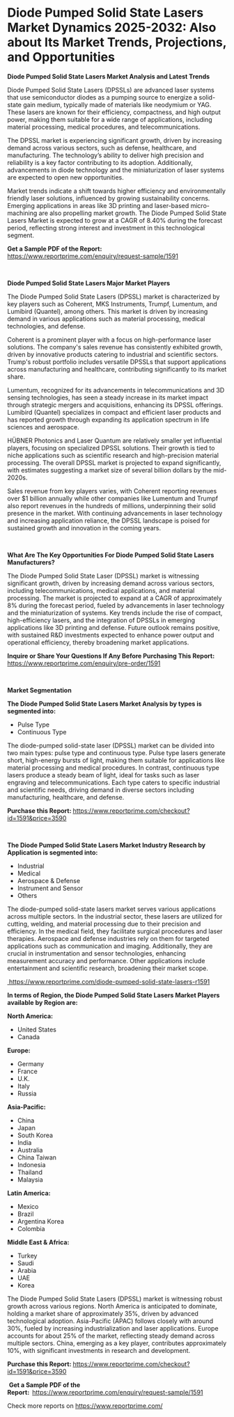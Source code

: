 <p><h1>Diode Pumped Solid State Lasers Market Dynamics 2025-2032: Also about Its Market Trends, Projections, and Opportunities</h1></p><p><strong>Diode Pumped Solid State Lasers Market Analysis and Latest Trends</strong></p>
<p><p>Diode Pumped Solid State Lasers (DPSSLs) are advanced laser systems that use semiconductor diodes as a pumping source to energize a solid-state gain medium, typically made of materials like neodymium or YAG. These lasers are known for their efficiency, compactness, and high output power, making them suitable for a wide range of applications, including material processing, medical procedures, and telecommunications.</p><p>The DPSSL market is experiencing significant growth, driven by increasing demand across various sectors, such as defense, healthcare, and manufacturing. The technology’s ability to deliver high precision and reliability is a key factor contributing to its adoption. Additionally, advancements in diode technology and the miniaturization of laser systems are expected to open new opportunities.</p><p>Market trends indicate a shift towards higher efficiency and environmentally friendly laser solutions, influenced by growing sustainability concerns. Emerging applications in areas like 3D printing and laser-based micro-machining are also propelling market growth. The Diode Pumped Solid State Lasers Market is expected to grow at a CAGR of 8.40% during the forecast period, reflecting strong interest and investment in this technological segment.</p></p>
<p><strong>Get a Sample PDF of the Report:&nbsp;</strong> <a href="https://www.reportprime.com/enquiry/request-sample/1591?utm_campaign=2449&utm_medium=2&utm_source=Github&utm_content=ia&utm_term=18032025&utm_id=diode-pumped-solid-state-lasers">https://www.reportprime.com/enquiry/request-sample/1591</a></p>
<p>&nbsp;</p>
<p><strong>Diode Pumped Solid State Lasers Major Market Players</strong></p>
<p><p>The Diode Pumped Solid State Lasers (DPSSL) market is characterized by key players such as Coherent, MKS Instruments, Trumpf, Lumentum, and Lumibird (Quantel), among others. This market is driven by increasing demand in various applications such as material processing, medical technologies, and defense.</p><p>Coherent is a prominent player with a focus on high-performance laser solutions. The company's sales revenue has consistently exhibited growth, driven by innovative products catering to industrial and scientific sectors. Trump's robust portfolio includes versatile DPSSLs that support applications across manufacturing and healthcare, contributing significantly to its market share.</p><p>Lumentum, recognized for its advancements in telecommunications and 3D sensing technologies, has seen a steady increase in its market impact through strategic mergers and acquisitions, enhancing its DPSSL offerings. Lumibird (Quantel) specializes in compact and efficient laser products and has reported growth through expanding its application spectrum in life sciences and aerospace.</p><p>HÜBNER Photonics and Laser Quantum are relatively smaller yet influential players, focusing on specialized DPSSL solutions. Their growth is tied to niche applications such as scientific research and high-precision material processing. The overall DPSSL market is projected to expand significantly, with estimates suggesting a market size of several billion dollars by the mid-2020s.</p><p>Sales revenue from key players varies, with Coherent reporting revenues over $1 billion annually while other companies like Lumentum and Trumpf also report revenues in the hundreds of millions, underpinning their solid presence in the market. With continuing advancements in laser technology and increasing application reliance, the DPSSL landscape is poised for sustained growth and innovation in the coming years.</p></p>
<p>&nbsp;</p>
<p><strong>What Are The Key Opportunities For Diode Pumped Solid State Lasers Manufacturers?</strong></p>
<p><p>The Diode Pumped Solid State Laser (DPSSL) market is witnessing significant growth, driven by increasing demand across various sectors, including telecommunications, medical applications, and material processing. The market is projected to expand at a CAGR of approximately 8% during the forecast period, fueled by advancements in laser technology and the miniaturization of systems. Key trends include the rise of compact, high-efficiency lasers, and the integration of DPSSLs in emerging applications like 3D printing and defense. Future outlook remains positive, with sustained R&D investments expected to enhance power output and operational efficiency, thereby broadening market applications.</p></p>
<p><strong>Inquire or Share Your Questions If Any Before Purchasing This Report:</strong> <a href="https://www.reportprime.com/enquiry/pre-order/1591?utm_campaign=2449&utm_medium=2&utm_source=Github&utm_content=ia&utm_term=18032025&utm_id=diode-pumped-solid-state-lasers">https://www.reportprime.com/enquiry/pre-order/1591</a></p>
<p>&nbsp;</p>
<p><strong>Market Segmentation</strong></p>
<p><strong>The Diode Pumped Solid State Lasers Market Analysis by types is segmented into:</strong></p>
<p><ul><li>Pulse Type</li><li>Continuous Type</li></ul></p>
<p><p>The diode-pumped solid-state laser (DPSSL) market can be divided into two main types: pulse type and continuous type. Pulse type lasers generate short, high-energy bursts of light, making them suitable for applications like material processing and medical procedures. In contrast, continuous type lasers produce a steady beam of light, ideal for tasks such as laser engraving and telecommunications. Each type caters to specific industrial and scientific needs, driving demand in diverse sectors including manufacturing, healthcare, and defense.</p></p>
<p><strong>Purchase this Report:&nbsp;</strong><a href="https://www.reportprime.com/checkout?id=1591&price=3590&utm_campaign=2449&utm_medium=2&utm_source=Github&utm_content=ia&utm_term=18032025&utm_id=diode-pumped-solid-state-lasers">https://www.reportprime.com/checkout?id=1591&price=3590</a></p>
<p>&nbsp;</p>
<p><strong>The Diode Pumped Solid State Lasers Market Industry Research by Application is segmented into:</strong></p>
<p><ul><li>Industrial</li><li>Medical</li><li>Aerospace & Defense</li><li>Instrument and Sensor</li><li>Others</li></ul></p>
<p><p>The diode-pumped solid-state lasers market serves various applications across multiple sectors. In the industrial sector, these lasers are utilized for cutting, welding, and material processing due to their precision and efficiency. In the medical field, they facilitate surgical procedures and laser therapies. Aerospace and defense industries rely on them for targeted applications such as communication and imaging. Additionally, they are crucial in instrumentation and sensor technologies, enhancing measurement accuracy and performance. Other applications include entertainment and scientific research, broadening their market scope.</p></p>
<p><a href="https://www.reportprime.com/diode-pumped-solid-state-lasers-r1591?utm_campaign=2449&utm_medium=2&utm_source=Github&utm_content=ia&utm_term=18032025&utm_id=diode-pumped-solid-state-lasers">&nbsp;https://www.reportprime.com/diode-pumped-solid-state-lasers-r1591</a></p>
<p><strong>In terms of Region, the Diode Pumped Solid State Lasers Market Players available by Region are:</strong></p>
<p>
    <p> <strong> North America: </strong>
        <ul>
            <li>United States</li>
            <li>Canada</li>
        </ul>
        </p> 
    <p> <strong> Europe: </strong>
        <ul>
            <li>Germany</li>
            <li>France</li>
            <li>U.K.</li>
            <li>Italy</li>
            <li>Russia</li>
        </ul>
        </p> 
    <p> <strong> Asia-Pacific: </strong>
        <ul>
            <li>China</li>
            <li>Japan</li>
            <li>South Korea</li>
            <li>India</li>
            <li>Australia</li>
            <li>China Taiwan</li>
            <li>Indonesia</li>
            <li>Thailand</li>
            <li>Malaysia</li>
        </ul>
        </p> 
    <p> <strong> Latin America: </strong>
        <ul>
            <li>Mexico</li>
            <li>Brazil</li>
            <li>Argentina Korea</li>
            <li>Colombia</li>
        </ul>
        </p> 
    <p> <strong> Middle East & Africa: </strong>
        <ul>
            <li>Turkey</li>
            <li>Saudi</li>
            <li>Arabia</li>
            <li>UAE</li>
            <li>Korea</li>
        </ul>
    </p>
    </p>
<p><p>The Diode Pumped Solid State Lasers (DPSSL) market is witnessing robust growth across various regions. North America is anticipated to dominate, holding a market share of approximately 35%, driven by advanced technological adoption. Asia-Pacific (APAC) follows closely with around 30%, fueled by increasing industrialization and laser applications. Europe accounts for about 25% of the market, reflecting steady demand across multiple sectors. China, emerging as a key player, contributes approximately 10%, with significant investments in research and development.</p></p>
<p><strong>Purchase this Report: </strong><a href="https://www.reportprime.com/checkout?id=1591&price=3590&utm_campaign=2449&utm_medium=2&utm_source=Github&utm_content=ia&utm_term=18032025&utm_id=diode-pumped-solid-state-lasers">https://www.reportprime.com/checkout?id=1591&price=3590</a></p>
<p>&nbsp;<strong>Get a Sample PDF of the Report:&nbsp;&nbsp;</strong><a href="https://www.reportprime.com/enquiry/request-sample/1591?utm_campaign=2449&utm_medium=2&utm_source=Github&utm_content=ia&utm_term=18032025&utm_id=diode-pumped-solid-state-lasers">https://www.reportprime.com/enquiry/request-sample/1591</a></p>
<p><strong></strong></p>
<p>Check more reports on <a href="https://www.reportprime.com/?utm_campaign=2449&utm_medium=2&utm_source=Github&utm_content=ia&utm_term=18032025&utm_id=diode-pumped-solid-state-lasers">https://www.reportprime.com/</a></p>